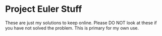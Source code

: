 Project Euler Stuff
==============

These are just my solutions to keep online. Please DO NOT look at these if you have not solved the problem. This is primary for my own use.
